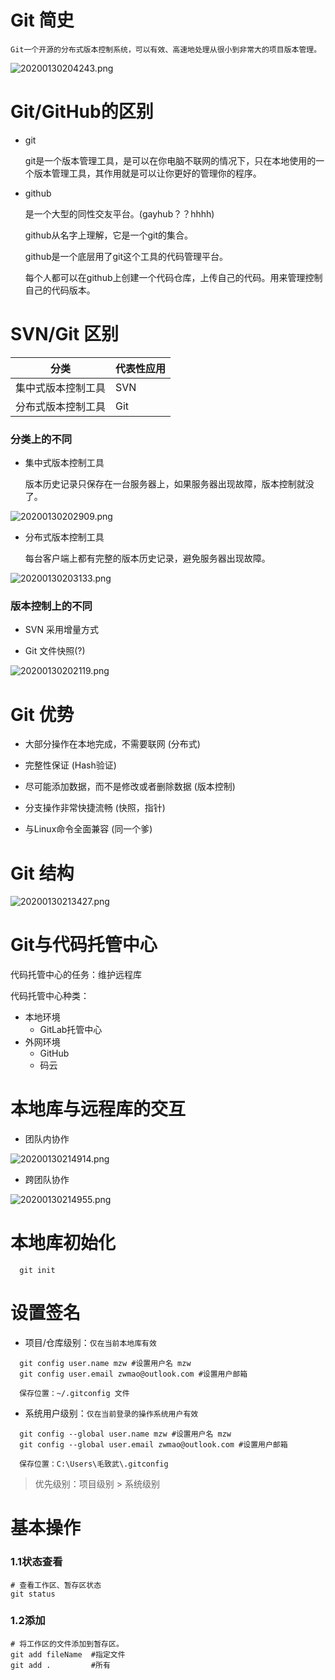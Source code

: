 # Git 简史

    Git一个开源的分布式版本控制系统，可以有效、高速地处理从很小到非常大的项目版本管理。

![20200130204243.png](https://raw.githubusercontent.com/creatorMao/Pic/master/bed/20200130204243.png)

# Git/GitHub的区别

- git

    git是一个版本管理工具，是可以在你电脑不联网的情况下，只在本地使用的一个版本管理工具，其作用就是可以让你更好的管理你的程序。

- github

    是一个大型的同性交友平台。(gayhub？？hhhh)

    github从名字上理解，它是一个git的集合。

    github是一个底层用了git这个工具的代码管理平台。

    每个人都可以在github上创建一个代码仓库，上传自己的代码。用来管理控制自己的代码版本。


# SVN/Git 区别

分类 | 代表性应用 
---|---
集中式版本控制工具| SVN
分布式版本控制工具 | Git

### 分类上的不同

- 集中式版本控制工具

    版本历史记录只保存在一台服务器上，如果服务器出现故障，版本控制就没了。

![20200130202909.png](https://raw.githubusercontent.com/creatorMao/Pic/master/bed/20200130202909.png)


- 分布式版本控制工具

    每台客户端上都有完整的版本历史记录，避免服务器出现故障。

![20200130203133.png](https://raw.githubusercontent.com/creatorMao/Pic/master/bed/20200130203133.png)


### 版本控制上的不同

- SVN 采用增量方式

- Git 文件快照(?)  

![20200130202119.png](https://raw.githubusercontent.com/creatorMao/Pic/master/bed/20200130202119.png)

# Git 优势

- 大部分操作在本地完成，不需要联网 (分布式)

- 完整性保证 (Hash验证)

- 尽可能添加数据，而不是修改或者删除数据 (版本控制)

- 分支操作非常快捷流畅 (快照，指针)

- 与Linux命令全面兼容 (同一个爹)

# Git 结构

![20200130213427.png](https://raw.githubusercontent.com/creatorMao/Pic/master/bed/20200130213427.png)

# Git与代码托管中心

代码托管中心的任务：维护远程库

代码托管中心种类：

- 本地环境
    - GitLab托管中心
- 外网环境
    - GitHub
    - 码云

# 本地库与远程库的交互

- 团队内协作

![20200130214914.png](https://raw.githubusercontent.com/creatorMao/Pic/master/bed/20200130214914.png)

- 跨团队协作

![20200130214955.png](https://raw.githubusercontent.com/creatorMao/Pic/master/bed/20200130214955.png)



# 本地库初始化

```
  git init
```

# 设置签名

- 项目/仓库级别：`仅在当前本地库有效`

```
  git config user.name mzw #设置用户名 mzw
  git config user.email zwmao@outlook.com #设置用户邮箱

  保存位置：~/.gitconfig 文件
```


- 系统用户级别：`仅在当前登录的操作系统用户有效`

```
  git config --global user.name mzw #设置用户名 mzw
  git config --global user.email zwmao@outlook.com #设置用户邮箱

  保存位置：C:\Users\毛致武\.gitconfig
```

> 优先级别：项目级别 > 系统级别

# 基本操作

### 1.1状态查看

```
# 查看工作区、暂存区状态
git status 
```

### 1.2添加

```
# 将工作区的文件添加到暂存区。
git add fileName  #指定文件
git add .         #所有           
```